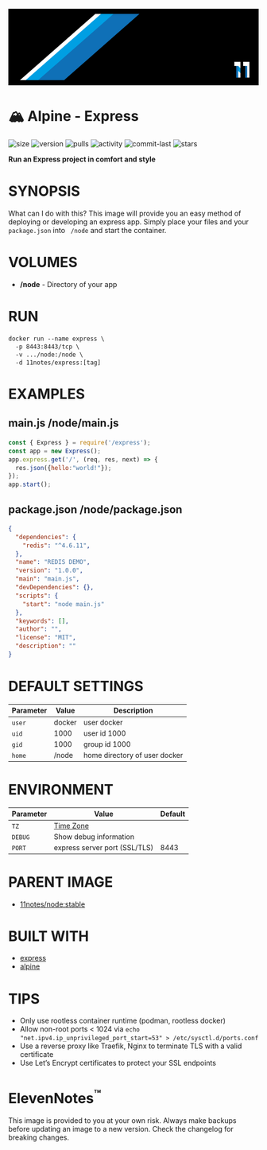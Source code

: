 ![Banner](https://github.com/11notes/defaults/blob/main/static/img/banner.png?raw=true)

# 🏔️ Alpine - Express
![size](https://img.shields.io/docker/image-size/11notes/express/4.18.2?color=0eb305) ![version](https://img.shields.io/docker/v/11notes/express/4.18.2?color=eb7a09) ![pulls](https://img.shields.io/docker/pulls/11notes/express?color=2b75d6) ![activity](https://img.shields.io/github/commit-activity/m/11notes/docker-express?color=c91cb8) ![commit-last](https://img.shields.io/github/last-commit/11notes/docker-express?color=c91cb8) ![stars](https://img.shields.io/docker/stars/11notes/express?color=e6a50e)

**Run an Express project in comfort and style**

# SYNOPSIS
What can I do with this? This image will provide you an easy method of deploying or developing an express app. Simply place your files and your `package.json` into ` /node` and start the container.

# VOLUMES
* **/node** - Directory of your app

# RUN
```shell
docker run --name express \
  -p 8443:8443/tcp \
  -v .../node:/node \
  -d 11notes/express:[tag]
```

# EXAMPLES
## main.js /node/main.js
```js
const { Express } = require('/express');
const app = new Express();
app.express.get('/', (req, res, next) => {
  res.json({hello:"world!"});
});
app.start();
```

## package.json /node/package.json
```json
{
  "dependencies": {
    "redis": "^4.6.11",
  },
  "name": "REDIS DEMO",
  "version": "1.0.0",
  "main": "main.js",
  "devDependencies": {},
  "scripts": {
    "start": "node main.js"
  },
  "keywords": [],
  "author": "",
  "license": "MIT",
  "description": ""
}
```

# DEFAULT SETTINGS
| Parameter | Value | Description |
| --- | --- | --- |
| `user` | docker | user docker |
| `uid` | 1000 | user id 1000 |
| `gid` | 1000 | group id 1000 |
| `home` | /node | home directory of user docker |

# ENVIRONMENT
| Parameter | Value | Default |
| --- | --- | --- |
| `TZ` | [Time Zone](https://en.wikipedia.org/wiki/List_of_tz_database_time_zones) | |
| `DEBUG` | Show debug information | |
| `PORT` | express server port (SSL/TLS) | 8443 |

# PARENT IMAGE
* [11notes/node:stable](https://hub.docker.com/r/11notes/node)

# BUILT WITH
* [express](https://expressjs.com)
* [alpine](https://alpinelinux.org)

# TIPS
* Only use rootless container runtime (podman, rootless docker)
* Allow non-root ports < 1024 via `echo "net.ipv4.ip_unprivileged_port_start=53" > /etc/sysctl.d/ports.conf`
* Use a reverse proxy like Traefik, Nginx to terminate TLS with a valid certificate
* Use Let’s Encrypt certificates to protect your SSL endpoints

# ElevenNotes<sup>™️</sup>
This image is provided to you at your own risk. Always make backups before updating an image to a new version. Check the changelog for breaking changes.
    